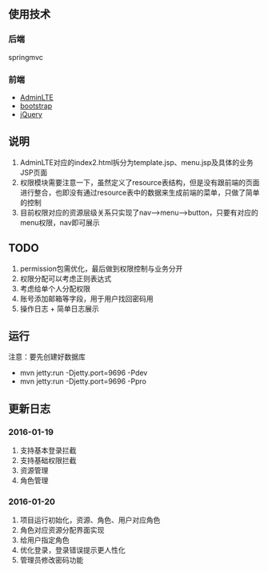 ## 使用技术
### 后端
springmvc

### 前端
- [AdminLTE](https://www.awesomes.cn/repo/almasaeed2010/adminlte)
- [bootstrap](http://www.bootcss.com/)
- [jQuery](http://jquery.com/)


## 说明
1. AdminLTE对应的index2.html拆分为template.jsp、menu.jsp及具体的业务JSP页面
2. 权限模块需要注意一下，虽然定义了resource表结构，但是没有跟前端的页面进行整合，也即没有通过resource表中的数据来生成前端的菜单，只做了简单的控制
3. 目前权限对应的资源层级关系只实现了nav-->menu-->button，只要有对应的menu权限，nav即可展示


## TODO
1. permission包需优化，最后做到权限控制与业务分开
2. 权限分配可以考虑正则表达式
3. 考虑给单个人分配权限
4. 账号添加邮箱等字段，用于用户找回密码用
5. 操作日志 + 简单日志展示


## 运行
注意：要先创建好数据库
- mvn jetty:run -Djetty.port=9696 -Pdev
- mvn jetty:run -Djetty.port=9696 -Ppro

## 更新日志
### 2016-01-19
1. 支持基本登录拦截
2. 支持基础权限拦截
3. 资源管理
4. 角色管理

### 2016-01-20
1. 项目运行初始化，资源、角色、用户对应角色
2. 角色对应资源分配界面实现
3. 给用户指定角色
4. 优化登录，登录错误提示更人性化
5. 管理员修改密码功能

